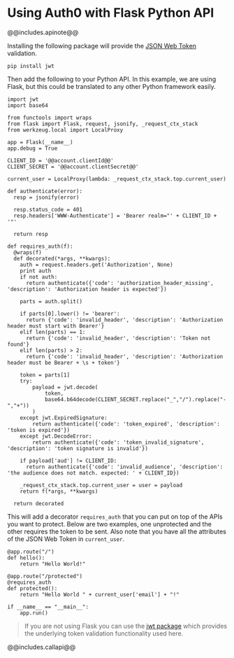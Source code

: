 # Using Auth0 with Flask Python API

@@includes.apinote@@

Installing the following package will provide the [JSON Web Token](jwt) validation.

    pip install jwt

Then add the following to your Python API. In this example, we are using Flask, but this could be translated to any other Python framework easily.

    import jwt
    import base64

    from functools import wraps
    from flask import Flask, request, jsonify, _request_ctx_stack
    from werkzeug.local import LocalProxy

    app = Flask(__name__)
    app.debug = True

    CLIENT_ID = '@@account.clientId@@' 
    CLIENT_SECRET = '@@account.clientSecret@@'
    
    current_user = LocalProxy(lambda: _request_ctx_stack.top.current_user)

    def authenticate(error):
      resp = jsonify(error)

      resp.status_code = 401
      resp.headers['WWW-Authenticate'] = 'Bearer realm="' + CLIENT_ID + '"'

      return resp

    def requires_auth(f):
      @wraps(f)
      def decorated(*args, **kwargs):
        auth = request.headers.get('Authorization', None)
        print auth
        if not auth: 
          return authenticate({'code': 'authorization_header_missing', 'description': 'Authorization header is expected'})

        parts = auth.split()

        if parts[0].lower() != 'bearer':
          return {'code': 'invalid_header', 'description': 'Authorization header must start with Bearer'}
        elif len(parts) == 1:
          return {'code': 'invalid_header', 'description': 'Token not found'}
        elif len(parts) > 2:
          return {'code': 'invalid_header', 'description': 'Authorization header must be Bearer + \s + token'}

        token = parts[1]
        try:
            payload = jwt.decode(
                token,
                base64.b64decode(CLIENT_SECRET.replace("_","/").replace("-","+"))
            )
        except jwt.ExpiredSignature:
            return authenticate({'code': 'token_expired', 'description': 'token is expired'})
        except jwt.DecodeError:
            return authenticate({'code': 'token_invalid_signature', 'description': 'token signature is invalid'})
        
        if payload['aud'] != CLIENT_ID:
          return authenticate({'code': 'invalid_audience', 'description': 'the audience does not match. expected: ' + CLIENT_ID})

        _request_ctx_stack.top.current_user = user = payload
        return f(*args, **kwargs)

      return decorated

This will add a decorator `requires_auth` that you can put on top of the APIs you want to protect. Below are two examples, one unprotected and the other requires the token to be sent. Also note that you have all the attributes of the JSON Web Token in `current_user`.

    @app.route("/")
    def hello():
        return "Hello World!"

    @app.route("/protected")
    @requires_auth
    def protected():
        return "Hello World " + current_user['email'] + "!"

    if __name__ == "__main__":
        app.run()    

> If you are not using Flask you can use the [jwt package](https://github.com/progrium/pyjwt) which provides the underlying token validation functionality used here.

@@includes.callapi@@
